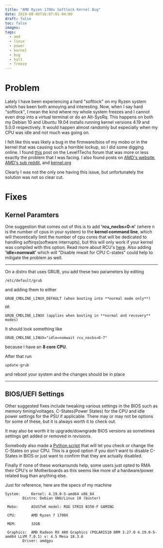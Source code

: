 ```yaml
---
title: "AMD Ryzen 1700x Softlock Kernel Bug"
date: 2019-08-06T16:07:01-04:00
draft: false
toc: false
images:
tags: 
  - amd
  - linux
  - power
  - kernel
  - bug
  - halt
  - freeze
---
```


# Problem

Lately I have been experiencing a hard "softlock" on my Ryzen system 
which has been both annoying and interesting. Now, when I say hard "softlock",
I mean the kind where my whole system freezes and I cannot even drop into a virtual terminal
or do an Alt-SysRq.
This happens on both my Debian 10 and Ubuntu 19.04 installs running kernel versions
4.19 and 5.0.0 respectively.
It would happen almost randomly but especially when my CPU was idle and not much was going on.

I felt like this was likely a bug in the firmware/bios of my mobo or
in the kernel that was causing such a horrible lockup, so I did
some digging online. I found [this](https://forum.level1techs.com/t/random-freezes-on-ryzen-in-linux-even-if-linux-is-in-vm/138913/11)
post on the Level1Techs forum that was more or less exactly the problem that I was facing. 
I also found posts on [AMD's website](https://community.amd.com/thread/225795), 
[AMD's sub reddit](https://www.reddit.com/r/Amd/comments/7skc45/when_is_amd_finally_going_to_fix_linux_crashing/), 
and [kernel.org](https://bugzilla.kernel.org/show_bug.cgi?id=196683)

Clearly I was not the only one having this issue, but unfortunately the solution
was not so clear cut.

# Fixes
## Kernel Paramters

One suggestion that comes out of this is to add
**'rcu_nocbs=0-n'** (where n is the number of cpus in your system)
to the **kernel command line**, which will theoretically
limit the number of cpu cores that will be dedicated to handling softirqs(software
interrupts), but this will only work if your kernel was compiled with this option.
Read more about RCU's [here](https://utcc.utoronto.ca/~cks/space/blog/linux/KernelRcuNocbsMeaning).
Also adding **'idle=nomwait'** which will "Disable mwait for CPU C-states"
could help to mitigate the problem as well.

---

On a distro that uses GRUB, you add these two parameters by editing
```
/etc/default/grub
```
and adding them to either
```
GRUB_CMDLINE_LINUX_DEFAULT (when booting into **normal mode only**) 

OR

GRUB_CMDLINE_LINUX (applies when booting in **normal and recovery** modes)
```
It should look something like
```
GRUB_CMDLINE_LINUX="idle=nomwait rcu_nocbs=0-7"
```
because I have an **8 core CPU**.

After that run
```
update-grub
```
and reboot your system and the changes should be in place

---
## BIOS/UEFI Settings

Other suggested fixes include tweaking various settings in the BIOS
such as memory timing/voltages, C-States(Power States) for the CPU
and idle power settings for the PSU if applicable.
There may or may not be options for some of these, but it is always
worth it to check out.

It may also be worth it to upgrade/downgrade BIOS versions as sometimes
settings get added or removed in revisions.

Somebody also made a [Python script](https://github.com/r4m0n/ZenStates-Linux)
that will let you check or change the C-States on your CPU.
This is a good option if you don't want to disable C-States in BIOS or just 
want to confirm that they are actually disabled.

Finally if none of these workarounds help, some users just
opted to RMA their CPU's or Motherboards as this seems
like more of a hardware/power related bug than anything
else.

Just for reference, here are the specs of my machine

```
System:		Kernel: 4.19.0-5-amd64 x86_64
		Distro: Debian GNU/Linux 10 (buster) 

 Mobo:		ASUSTeK model: ROG STRIX B350-F GAMING

 CPU:		AMD Ryzen 7 1700X

 MEM:		32GB 

 Graphics:	AMD Radeon RX 480 Graphics (POLARIS10 DRM 3.27.0 4.19.0-5-amd64 LLVM 7.0.1) v: 4.5 Mesa 18.3.6 
		Driver: amdgpu 
```

